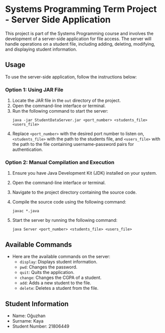 # Systems Programming Term Project - Server Side Application

This project is part of the Systems Programming course and involves the development of a server-side application for file access. The server will handle operations on a student file, including adding, deleting, modifying, and displaying student information.


## Usage

To use the server-side application, follow the instructions below:

### Option 1: Using JAR File

1. Locate the JAR file in the `out` directory of the project.
2. Open the command-line interface or terminal.
3. Run the following command to start the server:
      ```
     java -jar StudentDataServer.jar <port_number> <students_file> <users_file>
      ```
4. Replace `<port_number>` with the desired port number to listen on, `<students_file>` with the path to the students file, and `<users_file>` with the path to the file containing username-password pairs for authentication.

### Option 2: Manual Compilation and Execution

1. Ensure you have Java Development Kit (JDK) installed on your system.
2. Open the command-line interface or terminal.
3. Navigate to the project directory containing the source code.
4. Compile the source code using the following command:

      ```
     javac *.java
      ```
5. Start the server by running the following command:
      ```
     java Server <port_number> <students_file> <users_file>
      ```
## Available Commands


- Here are the available commands on the server:
    - `display`: Displays student information.
    - `pwd`: Changes the password.
    - `quit`: Quits the application.
    - `change`: Changes the CGPA of a student.
    - `add`: Adds a new student to the file.
    - `delete`: Deletes a student from the file.

## Student Information

- Name: Oğuzhan
- Surname: Kaya
- Student Number: 21806449